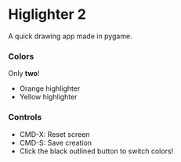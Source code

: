 # Higlighter 2
A quick drawing app made in pygame.

### Colors
Only **two**!
- Orange highlighter
- Yellow highlighter

### Controls
- CMD-X: Reset screen
- CMD-S: Save creation
- Click the black outlined button to switch colors!
